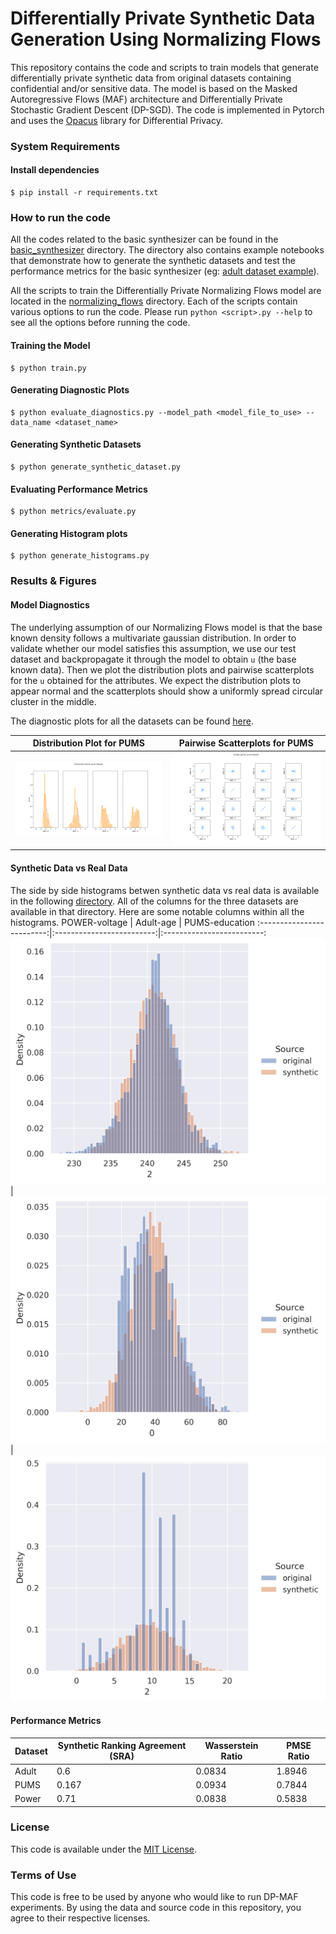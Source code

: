 # Differentially Private Synthetic Data Generation Using Normalizing Flows

This repository contains the code and scripts to train models that generate differentially private synthetic data from original datasets containing confidential and/or sensitive data. The model is based on the Masked Autoregressive Flows (MAF) architecture and Differentially Private Stochastic Gradient Descent (DP-SGD). The code is implemented in Pytorch and uses the [Opacus](https://opacus.ai/) library for Differential Privacy.

### System Requirements

#### Install dependencies

```
$ pip install -r requirements.txt
```

### How to run the code

All the codes related to the basic synthesizer can be found in the [basic_synthesizer](./basic_synthesizer) directory. The directory also contains example notebooks that demonstrate how to generate the synthetic datasets and test the performance metrics for the basic synthesizer (eg: [adult dataset example](./basic_synthesizer/adult_sample.ipynb)).

All the scripts to train the Differentially Private Normalizing Flows model are located in the [normalizing_flows](./normalizing_flows) directory.
Each of the scripts contain various options to run the code. Please run `python <script>.py --help` to see all the options before running the code.

#### Training the Model

```
$ python train.py
```

#### Generating Diagnostic Plots

```
$ python evaluate_diagnostics.py --model_path <model_file_to_use> --data_name <dataset_name>
```

#### Generating Synthetic Datasets

```
$ python generate_synthetic_dataset.py
```

#### Evaluating Performance Metrics

```
$ python metrics/evaluate.py
```

#### Generating Histogram plots

```
$ python generate_histograms.py
```


### Results & Figures

#### Model Diagnostics

The underlying assumption of our Normalizing Flows model is that the base known density follows a multivariate gaussian distribution. In order to validate whether our model satisfies this assumption, we use our test dataset and backpropagate it through the model to obtain `u` (the base known data). Then we plot the distribution plots and pairwise scatterplots for the `u` obtained for the attributes. We expect the distribution plots to appear normal and the scatterplots should show a uniformly spread circular cluster in the middle.

The diagnostic plots for all the datasets can be found [here](/normalizing_flows/figs/subset_dp_models/diagnostic_plots).

Distribution Plot for PUMS            |  Pairwise Scatterplots for PUMS
:-------------------------:|:-------------------------:
![](normalizing_flows/figs/subset_dp_models/diagnostic_plots/maf_pums_marginal.png)  |  ![](normalizing_flows/figs/subset_dp_models/diagnostic_plots/maf_pums_scatter.png)  |


#### Synthetic Data vs Real Data

The side by side histograms betwen synthetic data vs real data is available in the following [directory](/normalizing_flows/figs/subset_dp_models/histograms_real_vs_synth). All of the columns for the three datasets are available in that directory. Here are some notable columns within all the histograms.
POWER-voltage             |  Adult-age          |  PUMS-education
:-------------------------:|:-------------------------:|:-------------------------:
![](normalizing_flows/figs/subset_dp_models/histograms_real_vs_synth/power_2.png)  |  ![](normalizing_flows/figs/subset_dp_models/histograms_real_vs_synth/adult_0.png)  | ![](normalizing_flows/figs/subset_dp_models/histograms_real_vs_synth/pums_2.png)


#### Performance Metrics

| Dataset | Synthetic Ranking Agreement (SRA) | Wasserstein Ratio | PMSE Ratio |
|--------|-------------|--------|-------------|
| Adult | 0.6 | 0.0834 | 1.8946 |
| PUMS | 0.167 | 0.0934 | 0.7844 |
| Power | 0.71| 0.0838 | 0.5838 |


### License
This code is available under the [MIT License](./LICENSE).

### Terms of Use
This code is free to be used by anyone who would like to run DP-MAF experiments. By using the data and source code in this repository, you agree to their respective licenses. 
